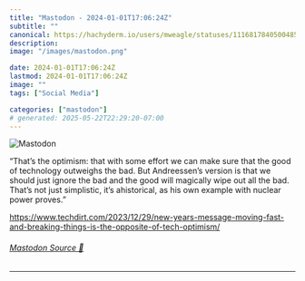 ```yaml
---
title: "Mastodon - 2024-01-01T17:06:24Z"
subtitle: ""
canonical: https://hachyderm.io/users/mweagle/statuses/111681784050048514
description:
image: "/images/mastodon.png"

date: 2024-01-01T17:06:24Z
lastmod: 2024-01-01T17:06:24Z
image: ""
tags: ["Social Media"]

categories: ["mastodon"]
# generated: 2025-05-22T22:29:20-07:00
---
```

![Mastodon](/images/mastodon.png)

<p>“That’s the optimism: that with some effort we can make sure that the good of technology outweighs the bad. But Andreessen’s version is that we should just ignore the bad and the good will magically wipe out all the bad. That’s not just simplistic, it’s ahistorical, as his own example with nuclear power proves.”</p><p><a href="https://www.techdirt.com/2023/12/29/new-years-message-moving-fast-and-breaking-things-is-the-opposite-of-tech-optimism/" target="_blank" rel="nofollow noopener noreferrer" translate="no"><span class="invisible">https://www.</span><span class="ellipsis">techdirt.com/2023/12/29/new-ye</span><span class="invisible">ars-message-moving-fast-and-breaking-things-is-the-opposite-of-tech-optimism/</span></a></p>


###### [Mastodon Source 🐘](https://hachyderm.io/@mweagle/111681784050048514)

___
